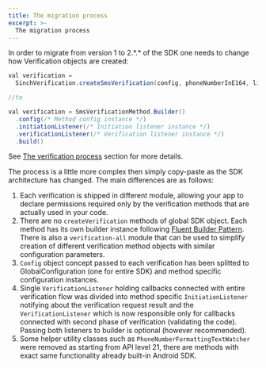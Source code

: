 ```yaml
---
title: The migration process
excerpt: >-
  The migration process
---
```


In order to migrate from version 1 to 2.\*.\* of the SDK one needs to change how Verification objects are created:

```java
val verification =
  SinchVerification.createSmsVerification(config, phoneNumberInE164, listener)

//to

val verification = SmsVerificationMethod.Builder()
  .config(/* Method config instance */)
  .initiationListener(/* Initiation listener instance */)
  .verificationListener(/* Verification listener instance */)
  .build()
```
See [The verification process](doc:verification-android-the-verification-process) section for more details.

The process is a little more complex then simply copy-paste as the SDK architecture has changed. The main differences are as follows:

1. Each verification is shipped in different module, allowing your app to declare permissions required only by the verification methods that are actually used in your code.
2. There are no `createVerification` methods of global SDK object. Each method has its own builder instance following [Fluent Builder Pattern](https://dzone.com/articles/fluent-builder-pattern). There is also a `verification-all` module that can be used to simplify creation of different verification method objects with similar configuration parameters.
3. `Config` object concept passed to each verification has been splitted to GlobalConfiguration (one for entire SDK) and method specific configuration instances.
4. Single `VerificationListener` holding callbacks connected with entire verification flow was divided into method specific `InitiationListener` notifying about the verification request result and the `VerificationListener` which is now responsible only for callbacks connected with second phase of verification (validating the code). Passing both listeners to builder is optional (however recommended).
5. Some helper utility classes such as `PhoneNumberFormattingTextWatcher` were removed as starting from API level 21, there are methods with exact same functionality already built-in Android SDK.
